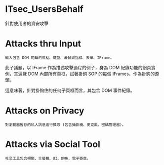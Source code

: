 # ITsec_UsersBehalf
針對使用者的資安攻擊

# Attacks thru Input

    輸入包含 DOM 範疇的焦點、鍵盤、滑鼠與指標、表單、IFrame。

此子議題，以 IFrame 作為描述攻擊過程的例子，身為 DOM 紀錄功能的網頁實例，其遍覽 DOM 內部所有頁框，試著掛鉤 SOP 的每個 IFrames，作為掛鉤的源頭。

這意味著，針對掛鉤住的任何子頁框而言，其包含 DOM 事件紀錄。

# Attacks on Privacy

    對瀏覽器暫存的私人訊息進行擷取 (包含攝影機、麥克風、密碼管理器)。

# Attacks via Social Tool

    社交工具包含視窗、全螢幕、UI、釣魚、電子簽章。


